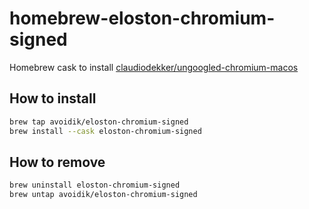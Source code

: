 # homebrew-eloston-chromium-signed

Homebrew cask to install [claudiodekker/ungoogled-chromium-macos](https://github.com/claudiodekker/ungoogled-chromium-macos)

## How to install

```bash
brew tap avoidik/eloston-chromium-signed
brew install --cask eloston-chromium-signed
```

## How to remove

```bash
brew uninstall eloston-chromium-signed
brew untap avoidik/eloston-chromium-signed
```
